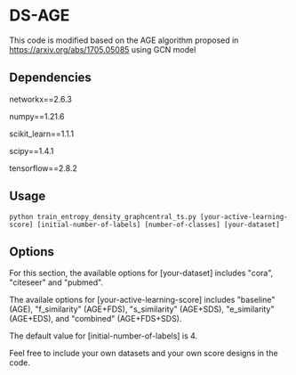 # DS-AGE 

This code is modified based on the AGE algorithm proposed in https://arxiv.org/abs/1705.05085 using GCN model

## Dependencies

networkx==2.6.3

numpy==1.21.6

scikit_learn==1.1.1

scipy==1.4.1

tensorflow==2.8.2

## Usage

```# In the algcn folder
python train_entropy_density_graphcentral_ts.py [your-active-learning-score] [initial-number-of-labels] [number-of-classes] [your-dataset]
```

## Options

For this section, the available options for [your-dataset] includes "cora", "citeseer" and "pubmed".

The availale options for [your-active-learning-score] includes "baseline" (AGE), "f_similarity" (AGE+FDS), "s_similarity" (AGE+SDS), "e_similarity" (AGE+EDS), and "combined" (AGE+FDS+SDS).

The default value for [initial-number-of-labels] is 4.

Feel free to include your own datasets and your own score designs in the code.
